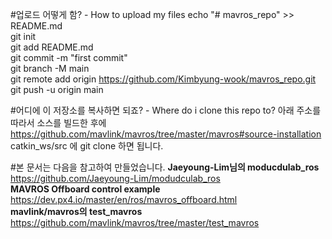 #업로드 어떻게 함? - How to upload my files
echo "# mavros_repo" >> README.md   
git init   
git add README.md   
git commit -m "first commit"   
git branch -M main   
git remote add origin https://github.com/Kimbyung-wook/mavros_repo.git   
git push -u origin main         

#어디에 이 저장소를 복사하면 되죠? - Where do i clone this repo to?
아래 주소를 따라서 소스를 빌드한 후에
https://github.com/mavlink/mavros/tree/master/mavros#source-installation
catkin_ws/src 에 git clone 하면 됩니다.


#본 문서는 다음을 참고하여 만들었습니다.
**Jaeyoung-Lim님의 moducdulab_ros**   
https://github.com/Jaeyoung-Lim/modudculab_ros   
**MAVROS Offboard control example**   
https://dev.px4.io/master/en/ros/mavros_offboard.html   
**mavlink/mavros의 test_mavros**   
https://github.com/mavlink/mavros/tree/master/test_mavros   
